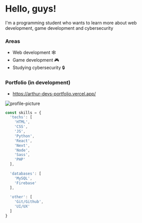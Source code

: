 # Hello, guys!

I'm a programming student who wants to learn more about web development, game development and cybersecurity

### Areas

- Web development 🕸️
- Game development 🎮
- Studying cybersecurity 🔒

### Portfolio (in development)
- <https://arthur-devs-portfolio.vercel.app/>

![profile-picture](https://github.com/arthurdeveloper.png)

```js
const skills = {
  'techs': [
    'HTML',
    'CSS',
    'JS',
    'Python',
    'React',
    'Next',
    'Node',
    'Sass',
    'PHP'
  ],
  
  'databases': [
    'MySQL',
    'Firebase'
  ],
  
  'other': [
    'Git/Github',
    'UI/UX'
  ]
}
```
